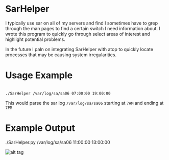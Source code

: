 SarHelper
=========

I typically use sar on all of my servers and find I sometimes have to grep through
the man pages to find a certain switch I need information about. I wrote this program
to quickly go through select areas of interest and highlight potential problems.

In the future I paln on integrating SarHelper with atop to quickly locate processes that
may be causing system irregularities.

Usage Example
=========
<code>
./SarHelper /var/log/sa/sa06 07:00:00 19:00:00
</code>

This would parse the sar log <code>/var/log/sa/sa06</code> starting at <code>7AM</code> and ending at <code>7PM</code>

Example Output
=========
./SarHelper.py /var/log/sa/sa06 11:00:00 13:00:00

![alt tag](http://i.imgur.com/jndo6f3.png)
